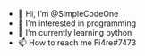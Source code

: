 - 👋 Hi, I’m @SimpleCodeOne
- 👀 I’m interested in programming
- 🌱 I’m currently learning python
- 📫 How to reach me Fi4re#7473

<!---
SimpleCodeOne/SimpleCodeOne is a ✨ special ✨ repository because its `README.md` (this file) appears on your GitHub profile.
You can click the Preview link to take a look at your changes.
--->
